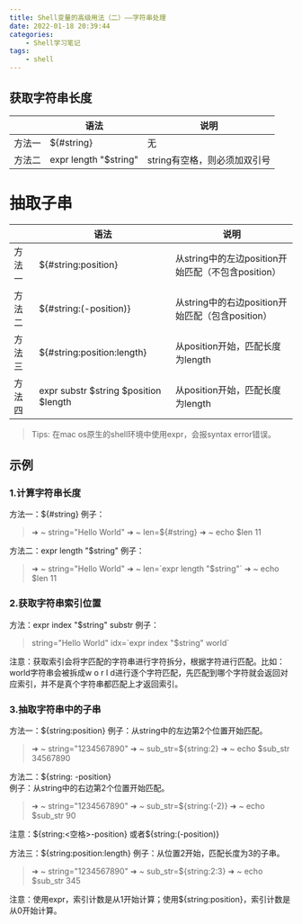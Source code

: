 ```yaml
---
title: Shell变量的高级用法（二）——字符串处理
date: 2022-01-18 20:39:44
categories:
    - Shell学习笔记
tags:
    - shell
---
```


## 获取字符串长度

| | 语法 | 说明 |
| --- | --- | --- |
| 方法一 | $&#123;#string&#125; | 无 |
| 方法二 | expr length "$string" | string有空格，则必须加双引号 |

# 抽取子串

| | 语法 | 说明 |
| --- | --- | --- |
| 方法一 | \$&#123;#string:position&#125; | 从string中的左边position开始匹配（不包含position） |
| 方法二 | \$&#123;#string:(-position)&#125; | 从string中的右边position开始匹配（包含position） |
| 方法三 | \$&#123;#string:position:length&#125; | 从position开始，匹配长度为length |
| 方法四 | expr substr \$string \$position \$length | 从position开始，匹配长度为length |

> Tips: 在mac os原生的shell环境中使用expr，会报syntax error错误。

## 示例
### 1.计算字符串长度
方法一：\$&#123;#string&#125;
例子：
>➜  ~ string="Hello World"
➜  ~ len=\$&#123;#string&#125;
➜  ~ echo $len
11

方法二：expr length "\$string"
例子：
>➜  ~ string="Hello World"
➜  ~ len=\`expr length "\$string\"`
➜  ~ echo $len
11

### 2.获取字符串索引位置
方法：expr index "\$string" substr
例子：
>string="Hello World"
idx=\`expr index "\$string" world\`

注意：获取索引会将字匹配的字符串进行字符拆分，根据字符进行匹配。比如：world字符串会被拆成w o r l d进行逐个字符匹配，先匹配到哪个字符就会返回对应索引，并不是真个字符串都匹配上才返回索引。

### 3.抽取字符串中的子串

方法一：$&#123;string:position&#125;
例子：从string中的左边第2个位置开始匹配。
>➜  ~ string="1234567890"
➜  ~ sub_str=\$&#123;string:2&#125;
➜  ~ echo $sub_str
34567890

方法二：\$&#123;string: -position&#125;  
例子：从string中的右边第2个位置开始匹配。
>➜  ~ string="1234567890"
➜  ~ sub_str=\$&#123;string:(-2)&#125;
➜  ~ echo $sub_str
90

注意：\$&#123;string:<空格>-position&#125; 或者$&#123;string:(-position)&#125; 

方法三：$&#123;string:position:length&#125;
例子：从位置2开始，匹配长度为3的子串。
>➜  ~ string="1234567890"
➜  ~ sub_str=\$&#123;string:2:3&#125;
➜  ~ echo $sub_str
345

注意：使用expr，索引计数是从1开始计算；使用$&#123;string:position&#125;，索引计数是从0开始计算。
